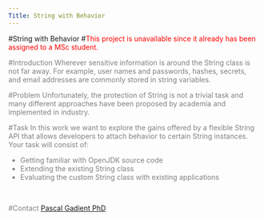 ```yaml
---
Title: String with Behavior
---
```

#String with Behavior
#<font style="color:red;">This project is unavailable since it already has been assigned to a MSc student.</font>
<br><p><font style="color:grey;">

#Introduction
Wherever sensitive information is around the String class is not far away.
For example, user names and passwords, hashes, secrets, and email addresses are commonly stored in string variables.

#Problem
Unfortunately, the protection of String is not a trivial task and many different approaches have been proposed by academia and implemented in industry.

#Task
In this work we want to explore the gains offered by a flexible String API that allows developers to attach behavior to certain String instances.
<br>
Your task will consist of:

-  Getting familiar with OpenJDK source code
-  Extending the existing String class
-  Evaluating the custom String class with existing applications
<br><p><br></p>

#Contact 
[Pascal Gadient PhD](%base_url%/staff/PascalGadient)

</font>
